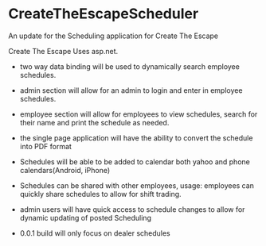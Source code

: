 # CreateTheEscapeScheduler
An update for the Scheduling application for Create The Escape

Create The Escape Uses asp.net.  

* two way data binding will be used to dynamically search employee schedules.  

* admin section will allow for an admin to login and enter in employee schedules.  

* employee section will allow for employees to view schedules, search for their name and print the schedule as needed.

* the single page application will have the ability to convert the schedule into PDF format

* Schedules will be able to be added to calendar both yahoo and phone calendars(Android, iPhone)

* Schedules can be shared with other employees, usage: employees can quickly share schedules to allow for shift trading.

* admin users will have quick access to schedule changes to allow for dynamic updating of posted Scheduling

* 0.0.1 build will only focus on dealer schedules
